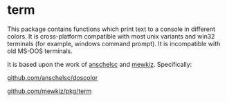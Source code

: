 <!-- 
Copyright 2012 The Authors. All rights reserved.
Use of this source code is governed by a BSD-style
license that can be found in the LICENSE file. 
-->

term
====

This package contains functions which print text to a console in different colors. It is cross-platform compatible with most unix variants and win32 terminals (for example, windows command prompt). It is incompatible with old MS-DOS terminals.

It is based upon the work of [anschelsc](http://github.com/anschelsc) and [mewkiz](http://github.com/mewkiz). Specifically:

[github.com/anschelsc/doscolor](http://github.com/anschelsc/doscolor)

[github.com/mewkiz/pkg/term](http://github.com/mewkiz/pkg/tree/master/term)